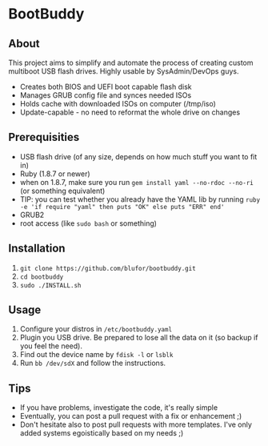 # BootBuddy

## About
This project aims to simplify and automate the process of creating custom multiboot USB flash drives. Highly usable by SysAdmin/DevOps guys.

 * Creates both BIOS and UEFI boot capable flash disk
 * Manages GRUB config file and synces needed ISOs
 * Holds cache with downloaded ISOs on computer (/tmp/iso)
 * Update-capable - no need to reformat the whole drive on changes

## Prerequisities

 * USB flash drive (of any size, depends on how much stuff you want to fit in)
 * Ruby (1.8.7 or newer)
  * when on 1.8.7, make sure you run ```gem install yaml --no-rdoc --no-ri``` (or something equivalent)
  * TIP: you can test whether you already have the YAML lib by running ```ruby -e 'if require "yaml" then puts "OK" else puts "ERR" end'```
 * GRUB2
 * root access (like ```sudo bash``` or something)

## Installation

 1. ```git clone https://github.com/blufor/bootbuddy.git```
 2. ```cd bootbuddy```
 3. ```sudo ./INSTALL.sh```

## Usage

 1. Configure your distros in ```/etc/bootbuddy.yaml```
 2. Plugin you USB drive. Be prepared to lose all the data on it (so backup if you feel the need).
 3. Find out the device name by ```fdisk -l``` or ```lsblk```
 4. Run ```bb /dev/sdX``` and follow the instructions.

## Tips

 * If you have problems, investigate the code, it's really simple
 * Eventually, you can post a pull request with a fix or enhancement ;)
 * Don't hesitate also to post pull requests with more templates. I've only added systems egoistically based on my needs ;)
